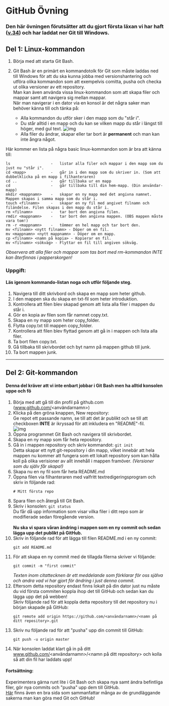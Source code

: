 # GitHub Övning

### Den här övningen förutsätter att du gjort första läxan vi har haft ([v.34](https://ntigbg.github.io/Github-Setup/)) och har laddat ner Git till Windows.

## Del 1: Linux-kommandon
1. Börja med att starta Git Bash.

2. Git Bash är en primärt en kommandotolk för Git som måste laddas ned till Windows för att du ska kunna jobba med versionshantering och utföra olika kommandon som att exempelvis comitta, pusha och checka ut olika versioner av ett repository. <br> 
Man kan även använda vissa linux-kommandon som att skapa filer och mappar samt att navigera sig mellan mappar.<br> 
När man navigerar i en dator via en konsol är det några saker man behöver känna till och tänka på:
    - Alla kommandon du utför sker i den mapp som du "står i".
    - Du står alltid i en mapp och du kan se vilken mapp du står i längst till höger, med gul text.
    ![img](https://i.gyazo.com/5dde3f81f67693310fd186a1e94ba2b0.png)
    - Alla filer du ändrar, skapar eller tar bort är **permanent** och man kan inte ångra något.
    
Här kommer en lista på några basic linux-kommandon som är bra att känna till:

```unix
ls                  -   listar alla filer och mappar i den mapp som du just nu "står i".
cd <mapp>           -   går in i den mapp som du skriver in. (Som att dubbelklicka på en mapp i filhanteraren)
cd ..               -   går tillbaka ur en mapp
cd                  -   går tillbaka till din hem-mapp. (Din användar-mapp)
mkdir <mappnamn>    -   skapar en ny mapp med det angivna namnet. Mappen skapas i samma mapp som du står i.
touch <filnamn>     -   skapar en ny fil med angivet filnamn och filändelse. Filen skapas i den mapp du står i.
rm <filnamn>        -   tar bort den angivna filen.
rmdir <mappnamn>    -   tar bort den angivna mappen. (OBS mappen måste vara tom!)
rm -r <mappnamn>    -   tömmer en hel mapp och tar bort den.
mv <filnamn> <nytt filnamn> - Döper om en fil.
mv <mappnamn> <nytt mappnamn> - Döper om en mapp.
cp <filnamn> <namn på kopia> - Kopierar en fil.
mv <filnamn> <sökväg> - Flyttar en fil till angiven sökväg.

```
*Observera att alla filer och mappar som tas bort med rm-kommandon INTE kan återfinnas i papperskorgen!*

### Uppgift:
#### Läs igenom kommando-listan noga och utför följande steg.
1. Navigera till ditt skrivbord och skapa en mapp som heter github.
2. I den mappen ska du skapa en txt-fil som heter introduktion.
3. Kontrollera att filen blev skapad genom att lista alla filer i mappen du står i.
4. Gör en kopia av filen som får namnet copy.txt.
5. Skapa en ny mapp som heter copy_folder.
6. Flytta copy.txt till mappen copy_folder.
7. Kontrollera att filen blev flyttad genom att gå in i mappen och lista alla filer.
8. Ta bort filen copy.txt.
9. Gå tillbaka till skrivbordet och byt namn på mappen github till junk.
10. Ta bort mappen junk.



***


## Del 2: Git-kommandon
#### Denna del kräver att vi inte enbart jobbar i Git Bash men ha alltid konsolen uppe och fö

1. Börja med att gå till din profil på github.com (www.github.com/<användarnamn>)
2. Klicka på den gröna knappen, New repository: <br>
Ge repot ett passande namn, se till att det är publikt och se till att checkboxen **INTE** är ikryssad för att inkludera en "README"-fil.<br>
![img](https://i.gyazo.com/79712d2715797707a895e96b160b5837.png)
3. Öppna programmet Git Bash och navigera till skrivbordet.
4. Skapa en ny mapp som får heta repository.
5. Gå in i mappen repository och skriv kommandot: ``` git init ``` <br>
    Detta skapar ett nytt git-repository i din mapp, vilket innebär att hela mappen nu kommer att fungera som ett lokalt repository som kan hålla koll på olika verisioner av allt innehåll i mappen framöver. *(Versioner som du själv får skapa!)*
6. Skapa nu en ny fil som får heta README.md
7. Öppna filen via filhanteraren med valfritt textredigeringsprogram och skriv in följande rad:
    ```
    # Mitt första repo
    ```
8. Spara filen och återgå till Git Bash.
9. Skriv i konsolen: ```git status ``` <br>
    Du får då upp information som visar vilka filer i ditt repo som är modifierade sedan föregående version.<br><br>
    **Nu ska vi spara våran ändring i mappen som en ny commit och sedan lägga upp det publikt på GitHub.** <br>
10. Skriv in följande rad för att lägga till filen README.md i en ny commit:
    ```
    git add README.md
    ```
11. För att skapa en ny commit med de tillagda filerna skriver vi följande:
    ```
    git commit -m "first commit"
    ```
    *Texten inom citattecknen är ett meddelande som förklarar för oss själva och andra vad vi har gjort för ändring i just denna commit.*
12. Eftersom detta repository endast finns lokalt på din dator just nu måste du vid första commiten koppla ihop det till GitHub och sedan kan du lägga upp det på webben! <br>
Skriv följande rad för att koppla detta repository till det repository nu i början skapade på GitHub:
    ```
    git remote add origin https://github.com/<användarnamn>/<namn på ditt repository>.git
    ```
13. Skriv nu följande rad för att "pusha" upp din commit till GitHub:
    ```
    git push -u origin master
    ```
14. När konsolen laddat klart gå in på ditt  www.github.com/<användarnamn>/<namn på ditt repository> och kolla så att din fil har laddats upp!

#### Fortsättning:
Experimentera gärna runt lite i Git Bash och skapa nya samt ändra befintliga filer, gör nya commits och "pusha" upp dem till GitHub.<br>
[Här](http://rogerdudler.github.io/git-guide/) finns även en bra sida som sammanfattar många av de grundläggande sakerna man kan göra med Git och GitHub!


